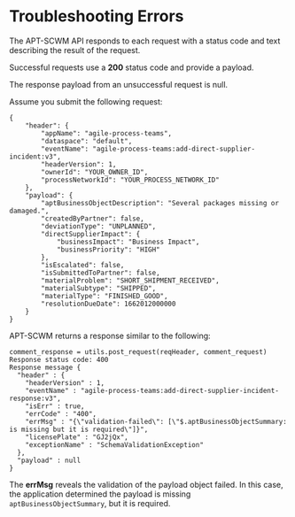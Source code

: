 # Troubleshooting Errors #  

The APT-SCWM API responds to each request with a status code and text describing the result of the request.  

Successful requests use a **200** status code and provide a payload.

The response payload from an unsuccessful request is null.

Assume you submit the following request:  
```
{
    "header": {
        "appName": "agile-process-teams",
        "dataspace": "default",
        "eventName": "agile-process-teams:add-direct-supplier-incident:v3",
        "headerVersion": 1,
        "ownerId": "YOUR_OWNER_ID",
        "processNetworkId": "YOUR_PROCESS_NETWORK_ID"
    },
    "payload": {
        "aptBusinessObjectDescription": "Several packages missing or damaged.",
        "createdByPartner": false,
        "deviationType": "UNPLANNED",
        "directSupplierImpact": {
            "businessImpact": "Business Impact",
            "businessPriority": "HIGH"
        },
        "isEscalated": false,
        "isSubmittedToPartner": false,
        "materialProblem": "SHORT_SHIPMENT_RECEIVED",
        "materialSubtype": "SHIPPED",
        "materialType": "FINISHED_GOOD",
        "resolutionDueDate": 1662012000000
    }
}
```
APT-SCWM returns a response similar to the following:  
```
comment_response = utils.post_request(reqHeader, comment_request)
Response status code: 400
Response message {
  "header" : {
    "headerVersion" : 1,
    "eventName" : "agile-process-teams:add-direct-supplier-incident-response:v3",
    "isErr" : true,
    "errCode" : "400",
    "errMsg" : "{\"validation-failed\": [\"$.aptBusinessObjectSummary: is missing but it is required\"]}",
    "licensePlate" : "GJ2jQx",
    "exceptionName" : "SchemaValidationException"
  },
  "payload" : null
}
```
The **errMsg** reveals the validation of the payload object failed.  In this case, the application determined the payload is missing `aptBusinessObjectSummary`, but it is required.
